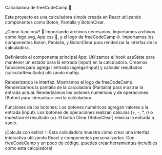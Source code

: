 Calculadora de freeCodeCamp 🧮

Este proyecto es una calculadora simple creada en React utilizando componentes como Boton, Pantalla y BotonClear.

¿Cómo funciona? 🚀
Importando archivos necesarios:
Importamos archivos como logo.svg, App.css 🎨, y el logo de freeCodeCamp 🌐.
Importamos los componentes Boton, Pantalla, y BotonClear para renderizar la interfaz de la calculadora.

Definiendo el componente principal App:
Utilizamos el hook useState para mantener un estado para la entrada (input) en la calculadora.
Creamos funciones para agregar entrada (agregarInput) y calcular resultados (calcularResultado) utilizando mathjs.

Renderizando la interfaz:
Mostramos el logo de freeCodeCamp.
Renderizamos la pantalla de la calculadora (Pantalla) para mostrar la entrada actual.
Renderizamos los botones numéricos y de operaciones (Boton) para interactuar con la calculadora.

Funciones de los botones:
Los botones numéricos agregan valores a la entrada (input).
Los botones de operaciones realizan cálculos (+, -, *, /) o muestran el resultado (=).
El botón Clear (BotonClear) reinicia la entrada a vacío.

¡Calcula con estilo! ✨
Esta calculadora muestra cómo crear una interfaz interactiva utilizando React y componentes personalizados. Con freeCodeCamp y un poco de código, ¡puedes crear herramientas increíbles como esta calculadora!
